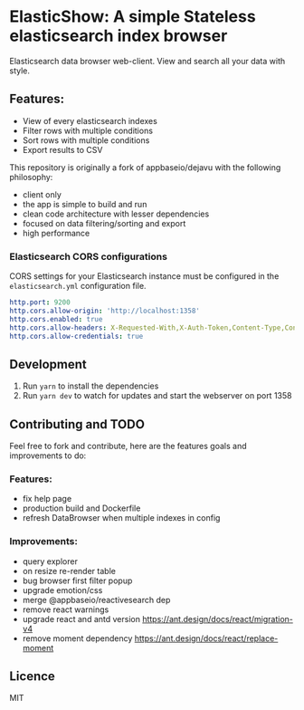 # ElasticShow: A simple Stateless elasticsearch index browser
Elasticsearch data browser web-client. View and search all your data with style.

## Features:
- View of every elasticsearch indexes
- Filter rows with multiple conditions
- Sort rows with multiple conditions
- Export results to CSV

This repository is originally a fork of appbaseio/dejavu with the following philosophy:
- client only
- the app is simple to build and run
- clean code architecture with lesser dependencies
- focused on data filtering/sorting and export
- high performance


### Elasticsearch CORS configurations
CORS settings for your Elasticsearch instance must be configured in the `elasticsearch.yml` configuration file.
```yaml
http.port: 9200
http.cors.allow-origin: 'http://localhost:1358'
http.cors.enabled: true
http.cors.allow-headers: X-Requested-With,X-Auth-Token,Content-Type,Content-Length,Authorization
http.cors.allow-credentials: true
```

## Development
1. Run `yarn` to install the dependencies
2. Run `yarn dev` to watch for updates and start the webserver on port 1358


## Contributing and TODO
Feel free to fork and contribute, here are the features goals and improvements to do:

### Features:
- fix help page
- production build and Dockerfile
- refresh DataBrowser when multiple indexes in config


### Improvements:
- query explorer
- on resize re-render table
- bug browser first filter popup
- upgrade emotion/css
- merge @appbaseio/reactivesearch dep
- remove react warnings
- upgrade react and antd version https://ant.design/docs/react/migration-v4
- remove moment dependency https://ant.design/docs/react/replace-moment

## Licence
MIT